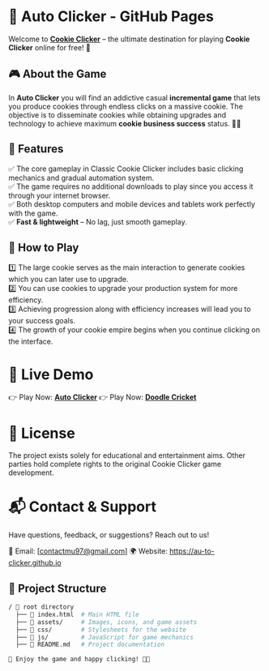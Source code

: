 # 🍪 Auto Clicker - GitHub Pages  

Welcome to **[Cookie Clicker](https://au-to-clicker.github.io/)** – the ultimate destination for playing **Cookie Clicker** online for free! 🚀  

## 🎮 About the Game  
In **Auto Clicker** you will find an addictive casual **incremental game** that lets you produce cookies through endless clicks on a massive cookie. The objective is to disseminate cookies while obtaining upgrades and technology to achieve maximum **cookie business success** status. 🍪🔥  

## 🌟 Features  
✅ The core gameplay in Classic Cookie Clicker includes basic clicking mechanics and gradual automation system.  
✅ The game requires no additional downloads to play since you access it through your internet browser.  
✅ Both desktop computers and mobile devices and tablets work perfectly with the game.  
✅ **Fast & lightweight** – No lag, just smooth gameplay.  

## 📌 How to Play  
1️⃣ The large cookie serves as the main interaction to generate cookies which you can later use to upgrade.  
2️⃣ You can use cookies to upgrade your production system for more efficiency.  
3️⃣ Achieving progression along with efficiency increases will lead you to your success goals.  
4️⃣ The growth of your cookie empire begins when you continue clicking on the interface. 

# 🚀 Live Demo
👉 Play Now: **[Auto Clicker](https://au-to-clicker.github.io/)**
👉 Play Now: **[Doodle Cricket](https://doodlecricket.org)**

# 📜 License
The project exists solely for educational and entertainment aims. Other parties hold complete rights to the original Cookie Clicker game development.

# 📬 Contact & Support
Have questions, feedback, or suggestions? Reach out to us!

📧 Email: [contactmu97@gmail.com]
🌍 Website: https://au-to-clicker.github.io

## 📂 Project Structure  
```bash
/ 📂 root directory  
  ├── 📄 index.html  # Main HTML file  
  ├── 📁 assets/     # Images, icons, and game assets  
  ├── 📁 css/        # Stylesheets for the website  
  ├── 📁 js/         # JavaScript for game mechanics  
  ├── 📄 README.md   # Project documentation  

💙 Enjoy the game and happy clicking! 🍪🎉
